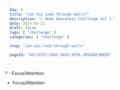 ```yaml
---
  day: 6
  title: "Can You Look Through Walls?"
  description: "7 Week Awareness Challenge Vol 1."
  date: 2019-03-21
  draft: false
  tags: [ "challenge" ]
  categories: [ "challenge" ]

  slug: "can-you-look-through-walls"

  pageId: "81C74721-EADC-4E65-9F93-1B5EA0F3BEE0"

---
```




? - Focus/Attention
 - Focus/Attention

